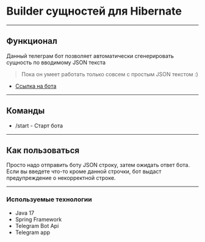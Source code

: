 # Builder сущностей для Hibernate
* **
## Функционал
Данный телеграм бот позволяет автоматически сгенерировать сущность по вводимому JSON текста 
> Пока он умеет работать только совсем с простым JSON текстом :)
* [Ссылка на бота](https://t.me/radion228_bot)
* **
## Команды
* /start - Старт бота
* **
## Как пользоваться
Просто надо отправить боту JSON строку, затем ожидать ответ бота. Если вы введете что-то кроме данной строчки, бот выдаст предупреждение о некорректной строке.
* **
### Используемые технологии
* Java 17
* Spring Framework
* Telegram Bot Api
* Telegram app



